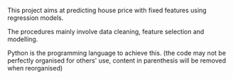 This project aims at predicting house price with fixed features using regression models.

The procedures mainly involve data cleaning, feature selection and modelling.

Python is the programming language to achieve this. (the code may not be perfectly organised for others' use, content in parenthesis will be removed when reorganised)